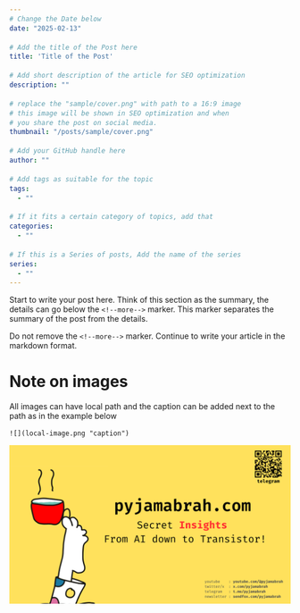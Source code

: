 ```yaml
---
# Change the Date below
date: "2025-02-13"

# Add the title of the Post here
title: 'Title of the Post'

# Add short description of the article for SEO optimization
description: ""

# replace the "sample/cover.png" with path to a 16:9 image
# this image will be shown in SEO optimization and when
# you share the post on social media.
thumbnail: "/posts/sample/cover.png"

# Add your GitHub handle here
author: ""

# Add tags as suitable for the topic
tags:
  - ""

# If it fits a certain category of topics, add that
categories:
  - ""

# If this is a Series of posts, Add the name of the series
series:
  - ""
---
```


Start to write your post here. Think of this section as the summary, the details can go below the `<!--more-->` marker. This marker separates the summary of the post from the details.

<!--more-->

Do not remove the `<!--more-->` marker. Continue to write your article in the markdown format.

# Note on images

All images can have local path and the caption can be added next to the path as in the example below

```
![](local-image.png "caption")
```

![](cover.png "caption")
